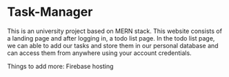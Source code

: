 # Task-Manager
 
This is an university project based on MERN stack. This website consists of a landing page and after logging in, a todo list page. In the todo list page, we can able to add our tasks and store them in our personal database and can access them from anywhere using your account credentials.

Things to add more: 
Firebase hosting
